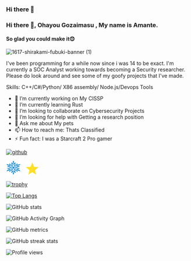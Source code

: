 ### Hi there 👋

### Hi there 👋, Ohayou Gozaimasu , My name is Amante.
#### So glad you could make it😊
![1617-shirakami-fubuki-banner (1)](https://github.com/unhingedscientist/unhingedscientist/assets/69470039/d5779634-cf32-40ae-994b-ad242db2a317)

I've been programming for a while now since i was 14 to be exact. I'm currently a SOC Analyst working towards becoming a Security researcher. Please do look around and see some of my goofy projects that I've made.

Skills: C++/C#/Python/ X86 assembly/ Node.js/Devops Tools

- 🔭 I’m currently working on My CISSP  
- 🌱 I’m currently learning Rust  
- 👯 I’m looking to collaborate on Cybersecurity Projects 
- 🤔 I’m looking for help with Getting a research position 
- 💬 Ask me about My pets 
- 📫 How to reach me: Thats Classified 
- ⚡ Fun fact: I was a Starcraft 2 Pro gamer 


[<img src='https://cdn.jsdelivr.net/npm/simple-icons@3.0.1/icons/github.svg' alt='github' height='40'>](https://github.com/unhingedscientist)  

<a href='https://archiveprogram.github.com/'><img src='https://raw.githubusercontent.com/acervenky/animated-github-badges/master/assets/acbadge.gif' width='40' height='40'></a> <a href='https://stars.github.com/'><img src='https://raw.githubusercontent.com/acervenky/animated-github-badges/master/assets/starbadge.gif' width='35' height='35'></a> 

[![trophy](https://github-profile-trophy.vercel.app/?username=unhingedscientist)](https://github.com/ryo-ma/github-profile-trophy)

[![Top Langs](https://github-readme-stats.vercel.app/api/top-langs/?username=unhingedscientist)](https://github.com/anuraghazra/github-readme-stats)

![GitHub stats](https://github-readme-stats.vercel.app/api?username=unhingedscientist&show_icons=true)  

![GitHub Activity Graph](https://activity-graph.herokuapp.com/graph?username=unhingedscientist)  

![GitHub metrics](https://metrics.lecoq.io/unhingedscientist)  

![GitHub streak stats](https://streak-stats.demolab.com/?user=unhingedscientist)  

![Profile views](https://gpvc.arturio.dev/unhingedscientist)  

